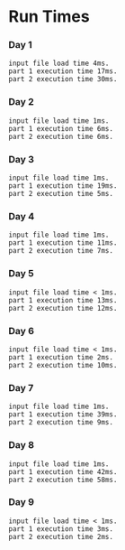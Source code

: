 # Run Times

### Day 1

```
input file load time 4ms.
part 1 execution time 17ms.
part 2 execution time 30ms.
```

### Day 2

```
input file load time 1ms.
part 1 execution time 6ms.
part 2 execution time 6ms.
```

### Day 3

```
input file load time 1ms.
part 1 execution time 19ms.
part 2 execution time 5ms.
```

### Day 4

```
input file load time 1ms.
part 1 execution time 11ms.
part 2 execution time 7ms.
```

### Day 5

```
input file load time < 1ms.
part 1 execution time 13ms.
part 2 execution time 12ms.
```

### Day 6

```
input file load time < 1ms.
part 1 execution time 2ms.
part 2 execution time 10ms.
```

### Day 7

```
input file load time 1ms.
part 1 execution time 39ms.
part 2 execution time 9ms.
```

### Day 8

```
input file load time 1ms.
part 1 execution time 42ms.
part 2 execution time 58ms.
```

### Day 9

```
input file load time < 1ms.
part 1 execution time 3ms.
part 2 execution time 2ms.
```
